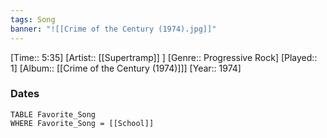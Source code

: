 ```yaml
---
tags: Song  
banner: "![[Crime of the Century (1974).jpg]]"
---
```

[Time:: 5:35]
[Artist:: [[Supertramp]] ]
[Genre:: Progressive Rock]
[Played:: 1]
[Album:: [[Crime of the Century (1974)]]]
[Year:: 1974]
### Dates
````dataview
TABLE Favorite_Song
WHERE Favorite_Song = [[School]]
````